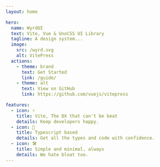 ```yaml
---
layout: home

hero:
  name: WyrdUI
  text: Vite, Vue & UnoCSS UI Library
  tagline: A design system...
  image:
    src: /wyrd.svg
    alt: VitePress
  actions:
    - theme: brand
      text: Get Started
      link: /guide/
    - theme: alt
      text: View on GitHub
      link: https://github.com/vuejs/vitepress

features:
  - icon: ⚡️
    title: Vite, The DX that can't be beat
    details: Keep developers happy.
  - icon: 🖖
    title: Typescript based
    details: Get all the types and code with confidence.
  - icon: 🛠️
    title: Simple and minimal, always
    details: We hate bloat too.
---
```

